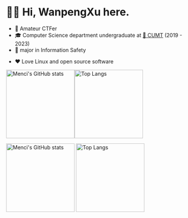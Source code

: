 <!-- ### Hi there 👋 -->

# 👋🏻 Hi, WanpengXu here.

* 🎈 Amateur CTFer
* 🎓 Computer Science department undergraduate at [🏫 CUMT](http://www.cumt.edu.cn/) (2019 - 2023)
* 🔐 major in Information Safety
<!-- * 🐟 Just finished my internship at [Microsoft](https://careers.microsoft.com/) STCA -->
<!-- * 🌱 Co-founder and main developer of [LibreOJ](https://loj.ac) -->
* ❤️ Love Linux and open source software
<!-- * 🎶 Play rhythm games -->

<!--
**WanpengXu/WanpengXu** is a ✨ _special_ ✨ repository because its `README.md` (this file) appears on your GitHub profile.

Here are some ideas to get you started:

- 🔭 I’m currently working on ...
- 🌱 I’m currently learning ...
- 👯 I’m looking to collaborate on ...
- 🤔 I’m looking for help with ...
- 💬 Ask me about ...
- 📫 How to reach me: ...
- 😄 Pronouns: ...
- ⚡ Fun fact: ...
-->

<!-- [![Anurag's GitHub stats](https://github-readme-stats.vercel.app/api?username=WanpengXu&show_icons=true)](https://github.com/anuraghazra/github-readme-stats)
[![Top Langs](https://github-readme-stats.vercel.app/api/top-langs/?username=WanpengXu&layout=compact)](https://github.com/anuraghazra/github-readme-stats) -->




<img src="https://github-readme-stats-one-bice.vercel.app/api?username=WanpengXu&show_icons=true&include_all_commits=true&role=OWNER,ORGANIZATION_MEMBER" alt="Menci's GitHub stats" height="185px" /><img src="https://github-readme-stats-one-bice.vercel.app/api/top-langs/?username=WanpengXu&layout=compact&langs_count=8&include_all_commits=true&role=OWNER,ORGANIZATION_MEMBER" alt="Top Langs" height="185px" />


<img src="https://github-readme-stats-one-bice.vercel.app/api?username=Menci&show_icons=true&include_all_commits=true&role=OWNER,ORGANIZATION_MEMBER" alt="Menci's GitHub stats" height="185px" /> <img src="https://github-readme-stats-one-bice.vercel.app/api/top-langs/?username=Menci&layout=compact&langs_count=8&include_all_commits=true&role=OWNER,ORGANIZATION_MEMBER" alt="Top Langs" height="185px" />


<!-- 
<img align="left" alt="TamimEhsan's Github Stats" src="https://github-readme-stats.vercel.app/api?username=WanpengXu&show_icons=true" />    &nbsp;
[![Top Langs](https://github-readme-stats.vercel.app/api/top-langs/?username=WanpengXu&layout=compact)](https://github.com/anuraghazra/github-readme-stats)  -->
